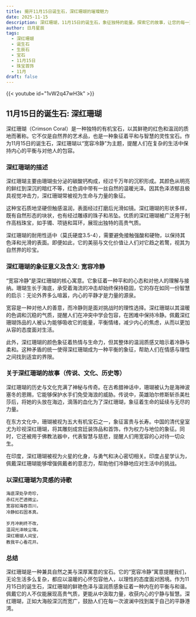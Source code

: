 ```yaml
---
title: 揭开11月15日诞生石，深红珊瑚的璀璨魅力
date: 2025-11-15
description: 深红珊瑚，11月15日的诞生石，象征独特的能量。探索它的故事，让您的每一天更有意义。
author: 日月星辰
tags:
  - 深红珊瑚
  - 诞生石
  - 生辰石
  - 宝石
  - 11月15日
  - 珠宝首饰
  - 11月
draft: false
---
```


{{< youtube id="1vW2q47wH3k" >}}

## 11月15日的诞生石: 深红珊瑚

深红珊瑚（Crimson Coral）是一种独特的有机宝石，以其鲜艳的红色和温润的质地而著称。它不仅是自然界的艺术品，也是一种象征着平和与智慧的灵性宝石。作为11月15日的诞生石，深红珊瑚以“宽容冷静”为主题，提醒人们在复杂的生活中保持内心的平衡与对他人的包容。

### 深红珊瑚的描述

深红珊瑚主要由珊瑚虫分泌的碳酸钙构成，经过千万年的沉积形成。其颜色从明亮的鲜红到深沉的暗红不等，红色调中带有一丝自然的温暖光泽。因其色泽浓郁且极具视觉冲击力，深红珊瑚常被视为生命与力量的象征。

这种宝石质地坚硬但触感温润，表面经过打磨后光滑如镜。深红珊瑚的形状多样，既有自然形态的块状，也有经过雕琢的珠子和吊坠。优质的深红珊瑚被广泛用于制作高档珠宝，如手镯、项链和耳环，展现出独特的高贵气质。

深红珊瑚的耐用性适中（莫氏硬度3.5-4），需要避免接触强酸和硬物，以保持其色泽和光滑的表面。即便如此，它的美丽与文化价值让人们对它趋之若鹜，视其为自然界的珍宝。

### 深红珊瑚的象征意义及含义: 宽容冷静

“宽容冷静”是深红珊瑚的核心寓意。它象征着一种平和的心态和对他人的理解与接纳。珊瑚生长于海底，承受着海流的冲击却始终保持稳固，它的存在如同一份智慧的启示：无论外界多么喧嚣，内心的平静才是力量的源泉。

宽容是一种对他人的善意，而冷静则是面对挑战时的理性选择。深红珊瑚以其温暖的色调和沉稳的气质，提醒人们在冲突中学会包容，在困难中保持冷静。佩戴深红珊瑚饰品的人被认为能够吸收它的能量，平衡情绪，减少内心的焦虑，从而以更加从容的态度面对生活。

此外，深红珊瑚的颜色象征着热情与生命力，但其整体的温润质感又暗示着冷静与柔和。这种矛盾的统一使得深红珊瑚成为一种平衡的象征，帮助人们在情感与理性之间找到适宜的界限。

### 关于深红珊瑚的故事（传说、文化、历史等）

深红珊瑚的历史与文化充满了神秘与传奇。在古希腊神话中，珊瑚被认为是海神波塞冬的恩赐，它能够保护水手们免受海浪的威胁。传说中，英雄珀尔修斯斩杀美杜莎后，将她的头放在海边，滴落的血化为了深红珊瑚，象征着生命的延续与无尽的力量。

在东方文化中，珊瑚被视为五大有机宝石之一，象征富贵与长寿。中国的清代皇室尤为珍视深红珊瑚，将其雕刻成宫廷装饰品和首饰，作为权力与地位的象征。同时，它还被用于佛教法器中，代表智慧与慈悲，提醒人们用宽容的心对待一切众生。

在印度，深红珊瑚被视为火星的化身，与勇气和决心密切相关。印度占星学认为，佩戴深红珊瑚能够增强佩戴者的意志力，帮助他们冷静地应对生活中的挑战。

### 以深红珊瑚为灵感的诗歌

```
海底深处孕奇珍，  
赤红光芒透微尘。  
宽容如海吞百川，  
冷静如石固本真。  

岁月冲刷终不改，  
温润光泽映尘埃。  
深红珊瑚人间宝，  
教我平心看花开。
```

### 总结

深红珊瑚是一种兼具自然之美与深厚寓意的宝石。它的“宽容冷静”寓意提醒我们，无论生活多么复杂，都应以温暖的心怀包容他人，以理性的态度面对困境。作为11月15日的诞生石，深红珊瑚的鲜艳色泽与温润质感象征着一种内在的平衡与和谐。佩戴它的人不仅能展现高贵气质，更能从中汲取力量，收获内心的宁静与智慧。深红珊瑚，正如大海般深沉而宽广，鼓励人们在每一次波澜中找到属于自己的平静港湾。